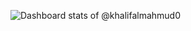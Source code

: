 <picture><source media="(prefers-color-scheme: dark)" srcset="https://myreadme.vercel.app/api/embed/khalifalmahmud0?panels=userstatistics,toplanguages, commitgraph"  height="auto"><img alt="Dashboard stats of @khalifalmahmud0" src="https://myreadme.vercel.app/api/embed/khalifalmahmud0?panels=userstatistics,toplanguages, commitgraph"  height="auto"></picture>

